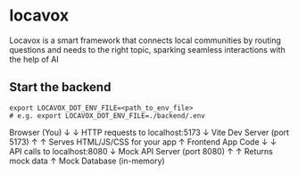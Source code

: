 # locavox
Locavox is a smart framework that connects local communities by routing questions and needs to the right topic, sparking seamless interactions with the help of AI


## Start the backend 

```
export LOCAVOX_DOT_ENV_FILE=<path_to_env_file>
# e.g. export LOCAVOX_DOT_ENV_FILE=./backend/.env
```

Browser (You)
    ↓
    ↓ HTTP requests to localhost:5173
    ↓
Vite Dev Server (port 5173) 
   ↑
   ↑ Serves HTML/JS/CSS for your app
   ↑
Frontend App Code
    ↓
    ↓ API calls to localhost:8080
    ↓
Mock API Server (port 8080)
    ↑
    ↑ Returns mock data
    ↑
Mock Database (in-memory)